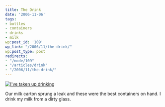 ```yaml
---
title: The Drink
date: '2006-11-06'
tags:
- bottles
- containers
- drinks
- milk
wp:post_id: '109'
wp_link: "/2006/11/the-drink/"
wp:post_type: post
redirects:
- "/node/109"
- "/articles/drink"
- "/2006/11/the-drink/"
---
```


[ ![I've taken up drinking](http://static.flickr.com/116/289669879_a9cbdc16a1.jpg) ](http://www.flickr.com/photos/bensheldon/289669879/ "Photo Sharing")

Our milk carton sprung a leak and these were the best containers on hand. I drink my milk from a dirty glass.
